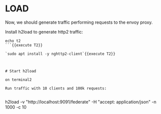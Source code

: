 # LOAD
Now, we should generate traffic performing requests to the envoy proxy.

Install h2load to generate http2 traffic:

```
echo t2
```{{execute T2}}

`sudo apt install -y nghttp2-client`{{execute T2}}



# Start h2load

on terminal2

Run traffic with 10 clients and 100k requests:


```
h2load -v "http://localhost:9091/federate" -H "accept: application/json" -n 1000 -c 10
```{{execute T2}}


